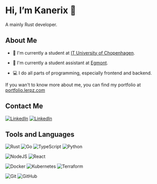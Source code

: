 # Hi, I’m Kanerix 👋

A mainly Rust developer.

## About Me

- 🏫 I'm currently a student at [IT University of Chopenhagen](https://itu.dk/).

- 💼 I'm currently a student assistant at [Egmont](https://www.egmont.dk/).

- 💻 I do all parts of programming, especially frontend and backend.

If you wan't to know more about me, you can find my portfolio at [portfolio.lerpz.com](https://portfolio.lerpz.com/)

## Contact Me

<a href="https://www.linkedin.com/in/kasper-jonsson/" target="_blank">![LinkedIn](https://img.shields.io/badge/-Kasper%20Jønsson-000000?style=for-the-badge&logo=linkedin)</a>
<a href="mailto:dkkasjoe@hotmail.com" target="_blank">![LinkedIn](https://img.shields.io/badge/-dkkasjoe@hotmail.com-000000?style=for-the-badge&logo=gmail)</a>

## Tools and Languages

![Rust](https://img.shields.io/badge/-Rust-000000?style=for-the-badge&logo=rust)
![Go](https://img.shields.io/badge/-Go-000000?style=for-the-badge&logo=go)
![TypeScript](https://img.shields.io/badge/-TypeScript-000000?style=for-the-badge&logo=typescript)
![Python](https://img.shields.io/badge/-Python-000000?style=for-the-badge&logo=python)

![NodeJS](https://img.shields.io/badge/-NodeJS-000000?style=for-the-badge&logo=node.js)
![React](https://img.shields.io/badge/-React-000000?style=for-the-badge&logo=react)

![Docker](https://img.shields.io/badge/-Docker-000000?style=for-the-badge&logo=docker)
![Kubernetes](https://img.shields.io/badge/-Kubernetes-000000?style=for-the-badge&logo=kubernetes)
![Terraform](https://img.shields.io/badge/-Terraform-000000?style=for-the-badge&logo=terraform)

![Git](https://img.shields.io/badge/-Git-000000?style=for-the-badge&logo=git)
![GitHub](https://img.shields.io/badge/-GitHub-000000?style=for-the-badge&logo=github)
